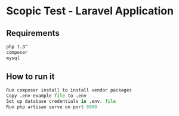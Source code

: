 # Scopic Test - Laravel Application

## Requirements

```bash
php 7.3^
composer
mysql
```

## How to run it

```python
Run composer install to install vendor packages
Copy .env-example file to .env
Set up database credentials in .env. file
Run php artisan serve on port 8000
```
